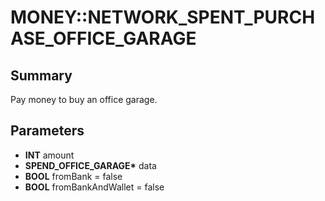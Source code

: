 # MONEY::NETWORK_SPENT_PURCHASE_OFFICE_GARAGE

## Summary
Pay money to buy an office garage.

## Parameters
* **INT** amount
* **SPEND_OFFICE_GARAGE\*** data
* **BOOL** fromBank = false
* **BOOL** fromBankAndWallet = false
